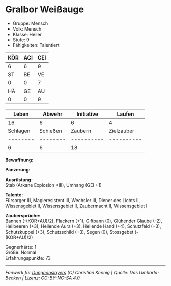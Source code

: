 # Gralbor Weißauge  
- Gruppe: Mensch  
- Volk: Mensch  
- Klasse: Heiler  
- Stufe: 9  
- Fähigkeiten: Talentiert  


| KÖR | AGI | GEI |  
| --- | --- | --- |  
| 6   | 6   | 9   |
| ST  | BE  | VE  |  
| 0   | 0   | 7   |
| HÄ  | GE  | AU  |  
| 0   | 0   | 9   |


| Leben    | Abwehr   | Initiative | Laufen     |
| -------- | -------- | ---------- | ---------- |
| 16       | 6        | 6          | 4          |
| Schlagen | Schießen | Zaubern    | Zielzauber |
| -------- | -------- | ---------- | ---------- |
| 6        | 6        | 18         |            |

**Bewaffnung:**  


**Panzerung:**  


**Ausrüstung:**  
Stab (Arkane Explosion +III), Umhang (GEI +1)

**Talente:**  
Fürsorger III, Magieresistent III, Wechsler III, Diener des Lichts II, Wissensgebiet II, Wissensgebiet II, Zaubermacht II, Wissensgebiet I

**Zaubersprüche:**  
Bannen (-(KÖR+AU)/2), Flackern (+1), Giftbann (0), Glühender Glaube (-2), Heilbeeren (+3), Heilende Aura (+3), Heilende Hand (+4), Schutzfeld (+3), Schutzkuppel (+3), Schutzschild (+3), Segen (0), Stossgebet (-(KÖR+AU)/2)

Gegnerhärte: 1  
Größe: Normal  
Erfahrungspunkte: 73  



___
*Fanwerk für [Dungeonslayers](https://www.dungeonslayers.net/) (C) Christian Kennig | Quelle: Das Umbarla-Becken | Lizenz: [CC-BY-NC-SA 4.0](https://creativecommons.org/licenses/by-nc-sa/4.0/deed.de)*